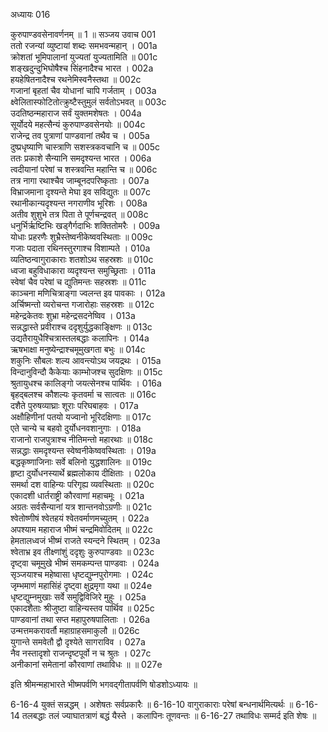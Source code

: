 अध्यायः 016

कुरुपाण्डवसेनावर्णनम् ॥ 1 ॥
सञ्जय उवाच 	001  
ततो रजन्यां व्युष्टायां शब्दः समभवन्महान् ।	001a  
क्रोशतां भूमिपालानां युज्यतां युज्यतामिति ॥	001c  
शङ्खदुन्दुभिघोषैश्च सिंहनादैश्च भारत ।	002a  
हयहेषितनादैश्च रथनेमिस्वनैस्तथा ॥	002c  
गजानां बृहतां चैव योधानां चापि गर्जताम् ।	003a  
क्ष्वेलितास्फोटितोत्क्रुष्टैस्तुमुलं सर्वतोऽभवत् ॥	003c  
उदतिष्ठन्महाराज सर्वं युक्तमशेषतः ।	004a  
सूर्योदये महत्सैन्यं कुरुपाण्डवसेनयोः ॥	004c  
राजेन्द्र तव पुत्राणां पाण्डवानां तथैव च ।	005a  
दुष्प्रधृष्याणि चास्त्राणि सशस्त्रकवचानि च ॥	005c  
ततः प्रकाशे सैन्यानि समदृश्यन्त भारत ।	006a  
त्वदीयानां परेषां च शस्त्रवन्ति महान्ति च ॥	006c  
तत्र नागा रथाश्चैव जाम्बूनदपरिष्कृताः ।	007a  
विभ्राजमाना दृश्यन्ते मेघा इव सविद्युतः ॥	007c  
रथानीकान्यदृश्यन्त नगराणीव भूरिशः ।	008a  
अतीव शुशुभे तत्र पिता ते पूर्णचन्द्रवत् ॥	008c  
धनुर्भिर्ऋष्टिभिः खड्गैर्गदाभिः शक्तितोमरैः ।	009a  
योधाः प्रहरणैः शुभ्रैस्तेष्वनीकेष्ववस्थिताः ॥	009c  
गजाः पदाता रथिनस्तुरगाश्च विशाम्पते ।	010a  
व्यतिष्ठन्वागुराकाराः शतशोऽथ सहस्रशः ॥	010c  
ध्वजा बहुविधाकारा व्यदृश्यन्त समुच्छ्रिताः ।	011a  
स्वेषां चैव परेषां च द्युतिमन्तः सहस्रशः ॥	011c  
काञ्चना मणिचित्राङ्गा ज्वलन्त इव पावकाः ।	012a  
अर्चिष्मन्तो व्यरोचन्त गजारोहाः सहस्रशः ॥	012c  
महेन्द्रकेतवः शुभ्रा महेन्द्रसदनेष्विव ।	013a  
सन्नद्धास्ते प्रवीराश्च ददृशुर्युद्धकाङ्क्षिणः ॥	013c  
उद्यतैरायुधैश्चित्रास्तलबद्धाः कलापिनः ।	014a  
ऋषभाक्षा मनुष्येन्द्राश्चमूमुखगता बभुः ॥	014c  
शकुनिः सौबलः शल्य आवन्त्योऽथ जयद्रथः ।	015a  
विन्दानुविन्दौ कैकेयाः काम्भोजश्च सुदक्षिणः ॥	015c  
श्रुतायुधश्च कालिङ्गो जयत्सेनश्च पार्थिवः ।	016a  
बृहद्बलश्च कौशल्यः कृतवर्मा च सात्वतः ॥	016c  
दशैते पुरुषव्याघ्राः शूराः परिघबाहवः ।	017a  
अक्षौहिणीनां पतयो यज्वानो भूरिदक्षिणाः ॥	017c  
एते चान्ये च बहवो दुर्योधनवशानुगाः ।	018a  
राजानो राजपुत्राश्च नीतिमन्तो महारथाः ॥	018c  
सन्नद्धाः समदृश्यन्त स्वेष्वनीकेष्ववस्थिताः ।	019a  
बद्धकृष्णाजिनाः सर्वे बलिनो युद्धशालिनः ॥	019c  
हृष्टा दुर्योधनस्यार्थे ब्रह्मलोकाय दीक्षिताः ।	020a  
समर्था दश वाहिन्यः परिगृह्य व्यवस्थिताः ॥	020c  
एकादशी धार्तराष्ट्री कौरवाणां महाचमूः ।	021a  
अग्रतः सर्वसैन्यानां यत्र शान्तनवोऽग्रणीः ॥	021c  
श्वेतोष्णीषं श्वेतहयं श्वेतवर्माणमच्युतम् ।	022a  
अपश्याम महाराज भीष्मं चन्द्रमिवोदितम् ॥	022c  
हेमतालध्वजं भीष्मं राजते स्यन्दने स्थितम् ।	023a  
श्वेताभ्र इव तीक्ष्णांशुं ददृशुः कुरुपाण्डवाः ॥	023c  
दृष्ट्वा चमूमुखे भीष्मं समकम्पन्त पाण्डवाः ।	024a  
सृञ्जयाश्च महेष्वासा धृष्टद्युम्नपुरोगमाः ।	024c  
जृम्भमाणं महासिंहं दृष्ट्वा क्षुद्रमृगा यथा ॥	024e  
धृष्टद्युम्नमुखाः सर्वे समुद्विविजिरे मुहुः ।	025a  
एकादशैताः श्रीजुष्टा वाहिन्यस्तव पार्थिव ॥	025c  
पाण्डवानां तथा सप्त महापुरुषपालिताः ।	026a  
उन्मत्तमकरावर्तौ महाग्राहसमाकुलौ ॥	026c  
युगान्ते समवेतौ द्वौ दृश्येते सागराविव ।	027a  
नैव नस्तादृशो राजन्दृष्टपूर्वो न च श्रुतः ।	027c  
अनीकानां समेतानां कौरवाणां तथाविधः ॥ ॥	027e  

इति श्रीमन्महाभारते भीष्मपर्वणि भगवद्गीतापर्वणि षोडशोऽध्यायः ॥

6-16-4 युक्तं सन्नद्धम् । अशेषतः सर्वप्रकारैः ॥ 6-16-10 वागुराकाराः परेषां बन्धनार्थमित्यर्थः ॥ 6-16-14 तलबद्धाः तलं ज्याघातत्राणं बद्धं यैस्ते । कलापिनः तूणवन्तः ॥ 6-16-27 तथाविधः सम्मर्द इति शेषः ॥
